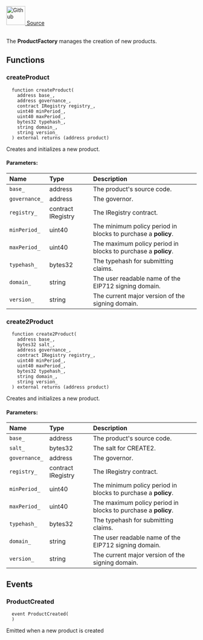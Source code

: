 <a href="https://github.com/solace-fi/solace-core/blob/main/contracts/interfaces/products/IProductFactory.sol"><img src="/img/github.svg" alt="Github" width="50px"/> Source</a><br/><br/>

The **ProductFactory** manages the creation of new products.


## Functions
### createProduct
```solidity
  function createProduct(
    address base_,
    address governance_,
    contract IRegistry registry_,
    uint40 minPeriod_,
    uint40 maxPeriod_,
    bytes32 typehash_,
    string domain_,
    string version_
  ) external returns (address product)
```
Creates and initializes a new product.


#### Parameters:
| Name | Type | Description                                                          |
| :--- | :--- | :------------------------------------------------------------------- |
|`base_` | address | The product's source code.
|`governance_` | address | The governor.
|`registry_` | contract IRegistry | The IRegistry contract.
|`minPeriod_` | uint40 | The minimum policy period in blocks to purchase a **policy**.
|`maxPeriod_` | uint40 | The maximum policy period in blocks to purchase a **policy**.
|`typehash_` | bytes32 | The typehash for submitting claims.
|`domain_` | string | The user readable name of the EIP712 signing domain.
|`version_` | string | The current major version of the signing domain.

### create2Product
```solidity
  function create2Product(
    address base_,
    bytes32 salt_,
    address governance_,
    contract IRegistry registry_,
    uint40 minPeriod_,
    uint40 maxPeriod_,
    bytes32 typehash_,
    string domain_,
    string version_
  ) external returns (address product)
```
Creates and initializes a new product.


#### Parameters:
| Name | Type | Description                                                          |
| :--- | :--- | :------------------------------------------------------------------- |
|`base_` | address | The product's source code.
|`salt_` | bytes32 | The salt for CREATE2.
|`governance_` | address | The governor.
|`registry_` | contract IRegistry | The IRegistry contract.
|`minPeriod_` | uint40 | The minimum policy period in blocks to purchase a **policy**.
|`maxPeriod_` | uint40 | The maximum policy period in blocks to purchase a **policy**.
|`typehash_` | bytes32 | The typehash for submitting claims.
|`domain_` | string | The user readable name of the EIP712 signing domain.
|`version_` | string | The current major version of the signing domain.

## Events
### ProductCreated
```solidity
  event ProductCreated(
  )
```
Emitted when a new product is created


